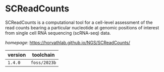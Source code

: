 # SCReadCounts

SCReadCounts is a computational tool for a cell-level assessment of the read counts  bearing a particular nucleotide at genomic positions of interest from single cell RNA sequencing (scRNA-seq) data.

*homepage*: <https://horvathlab.github.io/NGS/SCReadCounts/>

version | toolchain
--------|----------
``1.4.0`` | ``foss/2023b``
